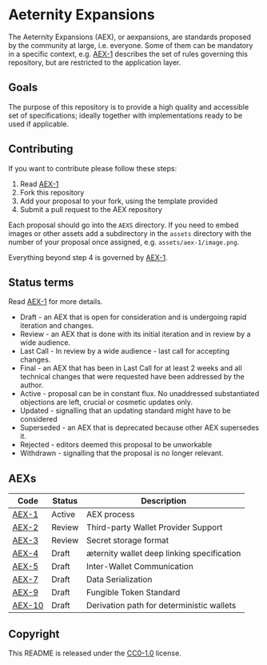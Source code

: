 # Aeternity Expansions

The Aeternity Expansions (AEX), or aexpansions, are standards proposed by the
community at large, i.e. everyone. Some of them can be mandatory in a specific
context, e.g. [AEX-1](https://github.com/aeternity/AEXs/blob/master/AEXS/aex-1.md) describes the set of rules governing this repository, but
are restricted to the application layer.


## Goals

The purpose of this repository is to provide a high quality and accessible set
of specifications; ideally together with implementations ready to be used if
applicable.


## Contributing

If you want to contribute please follow these steps:

1. Read [AEX-1](https://github.com/aeternity/AEXs/blob/master/AEXS/aex-1.md)
2. Fork this repository
3. Add your proposal to your fork, using the template provided
4. Submit a pull request to the AEX repository

Each proposal should go into the `AEXS` directory. If you need to embed images
or other assets add a subdirectory in the `assets` directory with the number
of your proposal once assigned, e.g. `assets/aex-1/image.png`.

Everything beyond step 4 is governed by [AEX-1](https://github.com/aeternity/AEXs/blob/master/AEXS/aex-1.md).

## Status terms

Read [AEX-1](https://github.com/aeternity/AEXs/blob/master/AEXS/aex-1.md) for more details.

* Draft - an AEX that is open for consideration and is undergoing rapid iteration and changes.
* Review - an AEX that is done with its initial iteration and in review by a wide audience.
* Last Call - In review by a wide audience - last call for accepting changes.
* Final - an AEX  that has been in Last Call for at least 2 weeks and all technical changes that were requested have been addressed by the author.
* Active - proposal can be in constant flux. No unaddressed substantiated objections are left, crucial or cosmetic updates only.
* Updated - signalling that an updating standard might have to be considered
* Superseded - an AEX that is deprecated because other AEX supersedes it.
* Rejected - editors deemed this proposal to be unworkable
* Withdrawn - signalling that the proposal is no longer relevant.

## AEXs

| Code | Status | Description |
| --- | --- | --- |
| [AEX-1](AEXS/aex-1.md)     | Active | AEX process |
| [AEX-2](AEXS/aex-2.md)     | Review | Third-party Wallet Provider Support |
| [AEX-3](AEXS/aex-3.md)     | Review | Secret storage format |
| [AEX-4](AEXS/aex-4.md)     | Draft  | æternity wallet deep linking specification |
| [AEX-5](AEXS/aex-5.md)     | Draft  | Inter-Wallet Communication |
| [AEX-7](AEXS/aex-7.md)     | Draft  | Data Serialization |
| [AEX-9](AEXS/aex-9.md)     | Draft  | Fungible Token Standard |
| [AEX-10](AEXS/aex-10.md)   | Draft  | Derivation path for deterministic wallets |


## Copyright

This README is released under the
[CC0-1.0](https://creativecommons.org/publicdomain/zero/1.0/) license.
